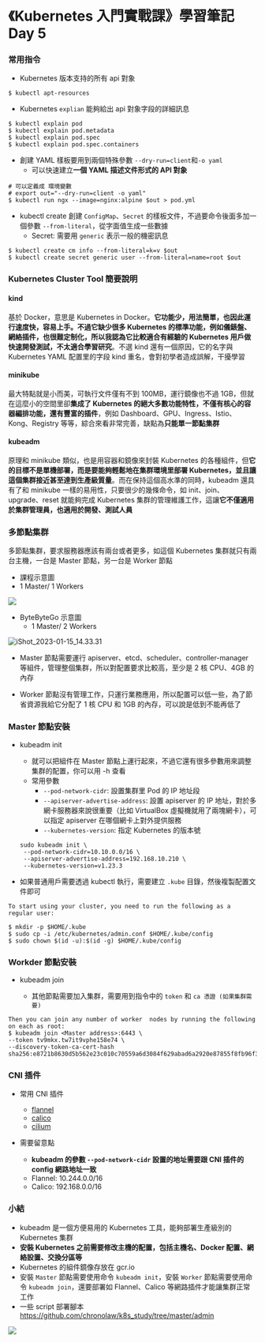 # 《Kubernetes 入門實戰課》學習筆記 Day 5

### 常用指令

- Kubernetes 版本支持的所有 api 對象
```shell
$ kubectl apt-resources
```

- Kubernetes `explian` 能夠給出 api 對象字段的詳細訊息
```shell
$ kubectl explain pod
$ kubectl explain pod.metadata
$ kubectl explain pod.spec
$ kubectl explain pod.spec.containers
```

- 創建 YAML 樣板要用到兩個特殊參數 `--dry-run=client`和`-o yaml`
    - 可以快速建立**一個 YAML 描述文件形式的 API 對象**
```shell
# 可以定義成 環境變數
# export out="--dry-run=client -o yaml"
$ kubectl run ngx --image=nginx:alpine $out > pod.yml
```

- kubectl create 創建 `ConfigMap`、`Secret` 的樣板文件，不過要命令後面多加一個參數 `--from-literal`，從字面值生成一些數據
    - Secret: 需要用 `generic` 表示一般的機密訊息
```shell
$ kubectl create cm info --from-literal=k=v $out
$ kubectl create secret generic user --from-literal=name=root $out
```

### Kubernetes Cluster Tool 簡要說明

#### kind

基於 Docker，意思是 Kubernetes in Docker。**它功能少，用法簡單，也因此運行速度快，容易上手。不過它缺少很多 Kubernetes 的標準功能，例如儀錶盤、網絡插件，也很難定制化，所以我認為它比較適合有經驗的 Kubernetes 用戶做快速開發測試，不太適合學習研究**。不選 kind 還有一個原因，它的名字與 Kubernetes YAML 配置里的字段 kind 重名，會對初學者造成誤解，干擾學習

#### minikube

最大特點就是小而美，可執行文件僅有不到 100MB，運行鏡像也不過 1GB，但就在這麼小的空間里卻**集成了 Kubernetes 的絕大多數功能特性，不僅有核心的容器編排功能，還有豐富的插件**，例如 Dashboard、GPU、Ingress、Istio、Kong、Registry 等等，綜合來看非常完善，缺點為**只能單一節點集群**

#### kubeadm

原理和 minikube 類似，也是用容器和鏡像來封裝 Kubernetes 的各種組件，但**它的目標不是單機部署，而是要能夠輕鬆地在集群環境里部署 Kubernetes，並且讓這個集群接近甚至達到生產級質量**。而在保持這個高水準的同時，kubeadm 還具有了和 minikube 一樣的易用性，只要很少的幾條命令，如 init、join、upgrade、reset 就能夠完成 Kubernetes 集群的管理維護工作，這讓**它不僅適用於集群管理員，也適用於開發、測試人員**

### 多節點集群

多節點集群，要求服務器應該有兩台或者更多，如這個 Kubernetes 集群就只有兩台主機，一台是 Master 節點，另一台是 Worker 節點

- 課程示意圖
 - 1 Master/ 1 Workers
 
![](media/16742033147119/16742047128816.jpg)

- ByteByteGo 示意圖
    - 1 Master/ 2 Workers
    
![iShot_2023-01-15_14.33.31](media/16742033147119/iShot_2023-01-15_14.33.31.png)

- Master 節點需要運行 apiserver、etcd、scheduler、controller-manager 等組件，管理整個集群，所以對配置要求比較高，至少是 2 核 CPU、4GB 的內存

- Worker 節點沒有管理工作，只運行業務應用，所以配置可以低一些，為了節省資源我給它分配了 1 核 CPU 和 1GB 的內存，可以說是低到不能再低了

### Master 節點安裝

- kubeadm init 
    - 就可以把組件在 Master 節點上運行起來，不過它還有很多參數用來調整集群的配置，你可以用 -h 查看
    - 常用參數
        - `--pod-network-cidr`: 設置集群里 Pod 的 IP 地址段
        - `--apiserver-advertise-address`: 設置 apiserver 的 IP 地址，對於多網卡服務器來說很重要（比如 VirtualBox 虛擬機就用了兩塊網卡），可以指定 apiserver 在哪個網卡上對外提供服務
        - `--kubernetes-version`: 指定 Kubernetes 的版本號

    ```shell
    sudo kubeadm init \
     --pod-network-cidr=10.10.0.0/16 \ 
     --apiserver-advertise-address=192.168.10.210 \ 
     --kubernetes-version=v1.23.3
    ```

- 如果普通用戶需要透過 kubectl 執行，需要建立 `.kube` 目錄，然後複製配置文件即可
```shell
To start using your cluster, you need to run the following as a regular user:

$ mkdir -p $HOME/.kube 
$ sudo cp -i /etc/kubernetes/admin.conf $HOME/.kube/config 
$ sudo chown $(id -u):$(id -g) $HOME/.kube/config
```

### Workder 節點安裝

- kubeadm join
    
    - 其他節點需要加入集群，需要用到指令中的 `token` 和 `ca 憑證 (如果集群需要)`
```shell
Then you can join any number of worker  nodes by running the following on each as root:
$ kubeadm join <Master address>:6443 \
--token tv9mkx.tw7it9vphe158e74 \ 
--discovery-token-ca-cert-hash sha256:e8721b8630d5b562e23c010c70559a6d3084f629abad6a2920e87855f8fb96f3
``` 

### CNI 插件

- 常用 CNI 插件
    - [flannel](https://github.com/flannel-io/flannel/)
    - [calico](https://projectcalico.docs.tigera.io/getting-started/kubernetes/quickstart)
    - [cilium](https://github.com/cilium/cilium)

- 需要留意點
    - **kubeadm 的參數 `--pod-network-cidr` 設置的地址需要跟 CNI 插件的 config 網路地址一致**
    - Flannel: 10.244.0.0/16
    - Calico: 192.168.0.0/16

### 小結

- kubeadm 是一個方便易用的 Kubernetes 工具，能夠部署生產級別的 Kubernetes 集群
- **安裝 Kubernetes 之前需要修改主機的配置，包括主機名、Docker 配置、網絡設置、交換分區等**
- Kubernetes 的組件鏡像存放在 gcr.io
- 安裝 `Master` 節點需要使用命令 `kubeadm init`，安裝 `Worker` 節點需要使用命令 `kubeadm join`，還要部署如 Flannel、Calico 等網路插件才能讓集群正常工作
- 一些 script 部署腳本 https://github.com/chronolaw/k8s_study/tree/master/admin

![](media/16742033147119/16743107533458.jpg)
